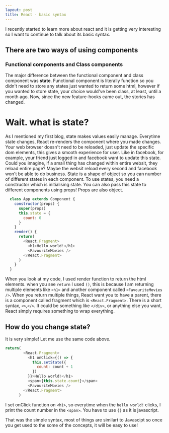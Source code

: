 ```yaml
---
layout: post
title: React - basic syntax
---
```


I recently started to learn more about react and it is getting very interesting so I want to continue to talk about its basic syntax.

## There are two ways of using components
### Functional components and Class components
The major difference between the functional component and class component was **state**. Functional component is literally function so you didn't need to store any states just wanted to return some html, however if you wanted to store state, your choice would've been class, at least, until a month ago. Now, since the new feature-hooks came out, the stories has changed. 

# Wait. what is state?
As I mentioned my first blog, state makes values easily manage. Everytime state changes, React re-renders the component where you made changes. Your web browser doesn't need to be reloaded, just update the specific dom elements, this gives a smooth experience for user. Like in facebook, for example, your friend just logged in and facebook want to update this state. Could you imagine, if a small thing has changed within entire websit, they reload entire page? Maybe the websit reload every second and facebook won't be able to do business.
State is a shape of object so you can number of different states in each component. To use states, you need a constructor which is initialising state. You can also pass this state to different components using props! Props are also object.

```javascript
  class App extends Component {
    constructor(props) {
      super(props) 
      this.state = {
        count: 0
      }
    }
    render() {
      return(
        <React.Fragment>
          <h1>Hello world!</h1>
          <FavouriteMovies />
        </React.Fragment>
      )
    }
  }

```
When you look at my code, I used render function to return the html elements. when you see `return` I used `()`, this is because I am returning multiple elements like `<h1>` and another component called `<FavouriteMovies />`. When you return multiple things, React want you to have a parent, there is a component called fragment which is `<React.Fragment>`. There is a short syntax, `<>`,`</>`. It could be something like `</div>`, or anything else you want, React simply requires something to wrap everything.  

## How do you change state?
It is very simple! Let me use the same code above.
```javascript
return(
        <React.Fragment>
          <h1 onClick={() => {
            this.setState({
              count: count + 1
            })
          }}>Hello world!</h1>
          <span>{this.state.count}</span>
          <FavouriteMovies />
        </React.Fragment>
      )
```
I set onClick function on `<h1>`, so everytime when the `hello world!` clicks, I print the count number in the `<span>`. You have to use `{}` as it is javascript. 

That was the simple syntax, most of things are similart to Javascipt so once you get used to the some of the concepts, it will be easy to use!
